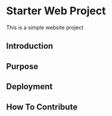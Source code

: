 # Starter Web Project

This is a simple website project

## Introduction

## Purpose

## Deployment

## How To Contribute